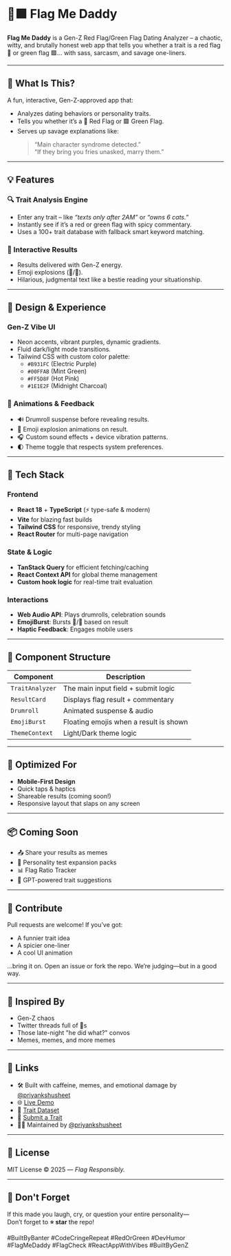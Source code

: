 # 🚩🟩 Flag Me Daddy

**Flag Me Daddy** is a Gen-Z Red Flag/Green Flag Dating Analyzer – a chaotic, witty, and brutally honest web app that tells you whether a trait is a red flag 🚩 or green flag 🟩… with sass, sarcasm, and savage one-liners.

---

## 🎯 What Is This?

A fun, interactive, Gen-Z-approved app that:
- Analyzes dating behaviors or personality traits.
- Tells you whether it’s a 🚩 Red Flag or 🟩 Green Flag.
- Serves up savage explanations like:
  > “Main character syndrome detected.”  
  > “If they bring you fries unasked, marry them.”

---

## 💡 Features

### 🔍 Trait Analysis Engine
- Enter any trait – like *“texts only after 2AM”* or *“owns 6 cats.”*
- Instantly see if it’s a red or green flag with spicy commentary.
- Uses a 100+ trait database with fallback smart keyword matching.

### 💬 Interactive Results
- Results delivered with Gen-Z energy.
- Emoji explosions (🚩/🥰).
- Hilarious, judgmental text like a bestie reading your situationship.

---

## 🎨 Design & Experience

### Gen-Z Vibe UI
- Neon accents, vibrant purples, dynamic gradients.
- Fluid dark/light mode transitions.
- Tailwind CSS with custom color palette:
  - `#B931FC` (Electric Purple)
  - `#00FFAB` (Mint Green)
  - `#FF5D8F` (Hot Pink)
  - `#1E1E2F` (Midnight Charcoal)

### 🎉 Animations & Feedback
- 🔊 Drumroll suspense before revealing results.
- 🎊 Emoji explosion animations on result.
- 🎧 Custom sound effects + device vibration patterns.
- 🌓 Theme toggle that respects system preferences.

---

## 🚀 Tech Stack

### Frontend
- **React 18** + **TypeScript** (⚡ type-safe & modern)
- **Vite** for blazing fast builds
- **Tailwind CSS** for responsive, trendy styling
- **React Router** for multi-page navigation

### State & Logic
- **TanStack Query** for efficient fetching/caching
- **React Context API** for global theme management
- **Custom hook logic** for real-time trait evaluation

### Interactions
- **Web Audio API**: Plays drumrolls, celebration sounds
- **EmojiBurst**: Bursts 🚩/🥰 based on result
- **Haptic Feedback**: Engages mobile users

---

## 🧩 Component Structure

| Component | Description |
|----------|-------------|
| `TraitAnalyzer` | The main input field + submit logic |
| `ResultCard` | Displays flag result + commentary |
| `Drumroll` | Animated suspense & audio |
| `EmojiBurst` | Floating emojis when a result is shown |
| `ThemeContext` | Light/Dark theme logic |

---

## 📱 Optimized For

- **Mobile-First Design**
- Quick taps & haptics
- Shareable results (coming soon!)
- Responsive layout that slaps on any screen

---

## 📦 Coming Soon

- 📤 Share your results as memes
- 🎨 Personality test expansion packs
- 📊 Flag Ratio Tracker
- 🤖 GPT-powered trait suggestions

---

## 🤙 Contribute

Pull requests are welcome! If you’ve got:
- A funnier trait idea
- A spicier one-liner
- A cool UI animation

…bring it on. Open an issue or fork the repo. We’re judging—but in a good way.

---

## 🧠 Inspired By

- Gen-Z chaos
- Twitter threads full of 🚩s
- Those late-night "he did what?" convos
- Memes, memes, and more memes

---

## 🔗 Links

- 🛠️ Built with caffeine, memes, and emotional damage by [@priyankshusheet](https://www.linkedin.com/in/priyankshusheet)
- 🌐 [Live Demo](https://flagmedaddy.vercel.app)
- 🧠 [Trait Dataset](./src/utils/traitDatabase.ts)
- 💬 [Submit a Trait](https://forms.gle/9WSfMETqjTQP9XKm6)
- 🧑‍💻 Maintained by [@priyankshusheet](https://github.com/priyankshusheet)
  
---

## 🧾 License

MIT License © 2025 — *Flag Responsibly.*

---

## 📢 Don't Forget

If this made you laugh, cry, or question your entire personality—  
Don’t forget to **⭐ star** the repo!

#BuiltByBanter #CodeCringeRepeat #RedOrGreen #DevHumor
#FlagMeDaddy #FlagCheck #ReactAppWithVibes #BuiltByGenZ


